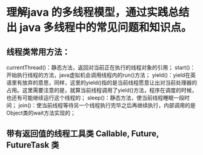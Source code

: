 # 理解java 的多线程模型，通过实践总结出 java 多线程中的常见问题和知识点。

## 线程类常用方法：
currentThread()：静态方法，返回对当前正在执行的线程对象的引用；
start()：开始执行线程的方法，java虚拟机会调用线程内的run()方法；
yield()：yield在英语里有放弃的意思，同样，这里的yield()指的是当前线程愿意让出对当前处理器的占用。这里需要注意的是，就算当前线程调用了yield()方法，程序在调度的时候，也还有可能继续运行这个线程的；
sleep()：静态方法，使当前线程睡眠一段时间；
join()：使当前线程等待另一个线程执行完毕之后再继续执行，内部调用的是Object类的wait方法实现的；

## 带有返回值的线程工具类 Callable, Future, FutureTask 类
